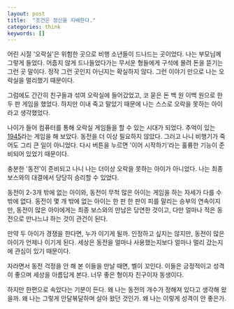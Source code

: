 ```yaml
---
layout: post
title:  "조건은 정신을 지배한다."
categories: think
keywords: []
---
```


어린 시절 '오락실'은 위험한 곳으로 비행 소년들이 드나드는 곳이었다. 나는 부모님께 그렇게 들었다. 어줍지 않게 드나들었다가는 무서운 형들에게 구석에 몰려 돈을 뜯기는 그런 곳 말이다. 정작 그런 곳인지 아닌지는 확실하지 않다. 그런 이야기 만으로 나는 오락실을 멀리했기 때문이다.

그럼에도 간간히 친구들과 섞여 오락실에 들어갔었고, 코 묻은 돈 백 원 이백 원으로 한 두 판 게임을 했었다. 하지만 이내 죽고 말았기 때문에 나는 스스로 오락을 못하는 아이라고 생각했었다.

나이가 들어 컴퓨터를 통해 오락실 게임들을 할 수 있는 시대가 되었다. 추억이 있는 [1945](https://namu.wiki/w/%EC%8A%A4%ED%8A%B8%EB%9D%BC%EC%9D%B4%EC%BB%A4%EC%A6%88%201945)라는 게임을 해 보았다. 동전을 더 이상 필요하지 않았다. 그러고 나니 비행기가 죽어도 그리 큰 일이 아니었다. 다시 버튼을 누르면 '이어 시작하기'라는 훌륭한 기능이 준비되어 있었기 때문이다.

충분한 '동전'이 준비되고 나니 나는 더이상 오락을 못하는 아이가 아니었다. 나는 최종 보스와의 대결에서 당당히 승리할 수 있었다.

동전이 2-3개 밖에 없는 아이와, 동전이 무척 많은 아이는 게임을 하는 자세가 다를 수 밖에 없다. 동전이 몇 개 밖에 없는 아이는 한 판 한 판이 피를 말리는 승부의 연속이지만, 동전이 많은 아이에게는 최종 보스와의 만남은 당연한 것이고, 다만 얼마나 적은 동전으로 만나느냐 하는 것이 관건이 된다.

만약 두 아이가 경쟁을 한다면, 누가 이기게 될까. 인정하고 싶지는 않지만, 동전이 많은 아이가 언제나 이기게 된다. 세상은 동전을 얼마나 사용했는지보다 얼마나 멀리 갔는지에 관심이 있기 때문이다.

자라면서 동전 걱정을 안 해 본 이들을 만날 때면, 벨이 꼬인다. 이들은 긍정적이고 성격이 좋으며 세상을 아름답게 본다. 너무 좋은 형이자 친구이자 동생이다.

하지만 한편으로 속았다는 기분이 든다. 왜 나는 동전의 개수가 정해져 있다고 생각해 왔을까. 왜 나는 그렇게 안달볶달하며 살아 왔던 것인가. 왜 나는 이렇게 성격이 안 좋은가.
